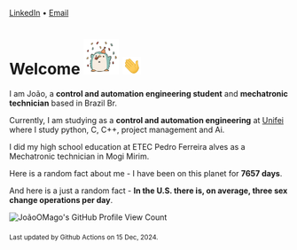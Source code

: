 [LinkedIn](https://www.linkedin.com/in/joão-pedro-gozzoli-b95641301/) &bull;
[Email](joaopedrogozzoli@gmail.com)

# Welcome <img src="happy.gif" height="64px" /> <img src="wave.gif" height="32px" />

I am João, a  **control and automation engineering student** and **mechatronic technician** based in Brazil Br.

Currently, I am studying as a **control and automation engineering** at [Unifei](https://unifei.edu.br) where I study python, C, C++, project management and Ai.

I did my high school education at ETEC Pedro Ferreira alves as a Mechatronic technician in Mogi Mirim.

Here is a random fact about me - I have been on this planet for **7657 days**.

And here is a just a random fact -  **In the U.S. there is, on average, three sex change operations per day**.

![JoãoOMago's GitHub Profile View Count](https://komarev.com/ghpvc/?username=JoaoOMago)

<sub>Last updated by Github Actions on 15 Dec, 2024.</sub>
